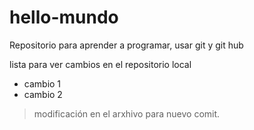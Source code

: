 ﻿# hello-mundo
Repositorio para aprender a programar, usar git y git hub

lista para ver cambios en el repositorio local 

+ cambio 1
+ cambio 2

>modificación en el arxhivo para nuevo comit.

